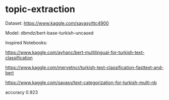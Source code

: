 # topic-extraction
Dataset: https://www.kaggle.com/savasy/ttc4900

Model: dbmdz/bert-base-turkish-uncased

Inspired Notebooks:

https://www.kaggle.com/ayhanc/bert-multilingual-for-turkish-text-classification

https://www.kaggle.com/mervetncr/turkish-text-classification-fasttext-and-bert

https://www.kaggle.com/savasy/text-categorization-for-turkish-multi-nb

accuracy 0.923

